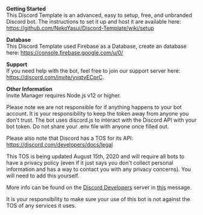 **Getting Started**  
This Discord Template is an advanced, easy to setup, free, and unbranded Discord bot. The instructions to set it up and host it are available here: https://github.com/NekoYasui/Discord-Template/wiki/setup

**Database**  
This Discord Template used Firebase as a Database, create an database here: https://console.firebase.google.com/u/0/

**Support**  
If you need help with the bot, feel free to join our support server here: https://discord.com/invite/yvqtvECprC.

**Other Information**  
Invite Manager requires Node.js v12 or higher.   

Please note we are not responsible for if anything happens to your bot account. It is your responsibility to keep the  token away from anyone you don't trust. The bot uses discord.js to interact with the Discord API with your bot token. Do not share your .env file with anyone once filled out.

Please also note that Discord has a TOS for its API: https://discord.com/developers/docs/legal

This TOS is being updated August 15th, 2020 and will require all bots to have a privacy policy (even if it just says you don't collect personal information and has a way to contact you with any privacy concerns). You will need to add this yourself. 

More info can be found on the [Discord Developers](https://discord.gg/discord-developers) server in [this](https://discord.com/channels/613425648685547541/697489244649816084/728031320625905794) message.

It is your responsibility to make sure your use of this bot is not against the TOS of any services it uses.
